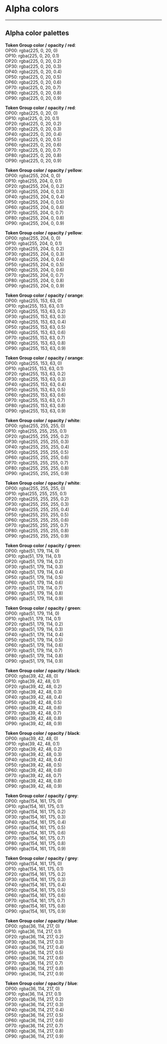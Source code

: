 
# Alpha colors

---

## Alpha color palettes

  
**Token Group color / opacity / red**:    
OP00: rgba(225, 0, 20, 0)  
OP10: rgba(225, 0, 20, 0.1)  
OP20: rgba(225, 0, 20, 0.2)  
OP30: rgba(225, 0, 20, 0.3)  
OP40: rgba(225, 0, 20, 0.4)  
OP50: rgba(225, 0, 20, 0.5)  
OP60: rgba(225, 0, 20, 0.6)  
OP70: rgba(225, 0, 20, 0.7)  
OP80: rgba(225, 0, 20, 0.8)  
OP90: rgba(225, 0, 20, 0.9)  
  
  
**Token Group color / opacity / red**:    
OP00: rgba(225, 0, 20, 0)  
OP10: rgba(225, 0, 20, 0.1)  
OP20: rgba(225, 0, 20, 0.2)  
OP30: rgba(225, 0, 20, 0.3)  
OP40: rgba(225, 0, 20, 0.4)  
OP50: rgba(225, 0, 20, 0.5)  
OP60: rgba(225, 0, 20, 0.6)  
OP70: rgba(225, 0, 20, 0.7)  
OP80: rgba(225, 0, 20, 0.8)  
OP90: rgba(225, 0, 20, 0.9)  
  
  
**Token Group color / opacity / yellow**:    
OP00: rgba(255, 204, 0, 0)  
OP10: rgba(255, 204, 0, 0.1)  
OP20: rgba(255, 204, 0, 0.2)  
OP30: rgba(255, 204, 0, 0.3)  
OP40: rgba(255, 204, 0, 0.4)  
OP50: rgba(255, 204, 0, 0.5)  
OP60: rgba(255, 204, 0, 0.6)  
OP70: rgba(255, 204, 0, 0.7)  
OP80: rgba(255, 204, 0, 0.8)  
OP90: rgba(255, 204, 0, 0.9)  
  
  
**Token Group color / opacity / yellow**:    
OP00: rgba(255, 204, 0, 0)  
OP10: rgba(255, 204, 0, 0.1)  
OP20: rgba(255, 204, 0, 0.2)  
OP30: rgba(255, 204, 0, 0.3)  
OP40: rgba(255, 204, 0, 0.4)  
OP50: rgba(255, 204, 0, 0.5)  
OP60: rgba(255, 204, 0, 0.6)  
OP70: rgba(255, 204, 0, 0.7)  
OP80: rgba(255, 204, 0, 0.8)  
OP90: rgba(255, 204, 0, 0.9)  
  
  
**Token Group color / opacity / orange**:    
OP00: rgba(255, 153, 63, 0)  
OP10: rgba(255, 153, 63, 0.1)  
OP20: rgba(255, 153, 63, 0.2)  
OP30: rgba(255, 153, 63, 0.3)  
OP40: rgba(255, 153, 63, 0.4)  
OP50: rgba(255, 153, 63, 0.5)  
OP60: rgba(255, 153, 63, 0.6)  
OP70: rgba(255, 153, 63, 0.7)  
OP80: rgba(255, 153, 63, 0.8)  
OP90: rgba(255, 153, 63, 0.9)  
  
  
**Token Group color / opacity / orange**:    
OP00: rgba(255, 153, 63, 0)  
OP10: rgba(255, 153, 63, 0.1)  
OP20: rgba(255, 153, 63, 0.2)  
OP30: rgba(255, 153, 63, 0.3)  
OP40: rgba(255, 153, 63, 0.4)  
OP50: rgba(255, 153, 63, 0.5)  
OP60: rgba(255, 153, 63, 0.6)  
OP70: rgba(255, 153, 63, 0.7)  
OP80: rgba(255, 153, 63, 0.8)  
OP90: rgba(255, 153, 63, 0.9)  
  
  
**Token Group color / opacity / white**:    
OP00: rgba(255, 255, 255, 0)  
OP10: rgba(255, 255, 255, 0.1)  
OP20: rgba(255, 255, 255, 0.2)  
OP30: rgba(255, 255, 255, 0.3)  
OP40: rgba(255, 255, 255, 0.4)  
OP50: rgba(255, 255, 255, 0.5)  
OP60: rgba(255, 255, 255, 0.6)  
OP70: rgba(255, 255, 255, 0.7)  
OP80: rgba(255, 255, 255, 0.8)  
OP90: rgba(255, 255, 255, 0.9)  
  
  
**Token Group color / opacity / white**:    
OP00: rgba(255, 255, 255, 0)  
OP10: rgba(255, 255, 255, 0.1)  
OP20: rgba(255, 255, 255, 0.2)  
OP30: rgba(255, 255, 255, 0.3)  
OP40: rgba(255, 255, 255, 0.4)  
OP50: rgba(255, 255, 255, 0.5)  
OP60: rgba(255, 255, 255, 0.6)  
OP70: rgba(255, 255, 255, 0.7)  
OP80: rgba(255, 255, 255, 0.8)  
OP90: rgba(255, 255, 255, 0.9)  
  
  
**Token Group color / opacity / green**:    
OP00: rgba(51, 179, 114, 0)  
OP10: rgba(51, 179, 114, 0.1)  
OP20: rgba(51, 179, 114, 0.2)  
OP30: rgba(51, 179, 114, 0.3)  
OP40: rgba(51, 179, 114, 0.4)  
OP50: rgba(51, 179, 114, 0.5)  
OP60: rgba(51, 179, 114, 0.6)  
OP70: rgba(51, 179, 114, 0.7)  
OP80: rgba(51, 179, 114, 0.8)  
OP90: rgba(51, 179, 114, 0.9)  
  
  
**Token Group color / opacity / green**:    
OP00: rgba(51, 179, 114, 0)  
OP10: rgba(51, 179, 114, 0.1)  
OP20: rgba(51, 179, 114, 0.2)  
OP30: rgba(51, 179, 114, 0.3)  
OP40: rgba(51, 179, 114, 0.4)  
OP50: rgba(51, 179, 114, 0.5)  
OP60: rgba(51, 179, 114, 0.6)  
OP70: rgba(51, 179, 114, 0.7)  
OP80: rgba(51, 179, 114, 0.8)  
OP90: rgba(51, 179, 114, 0.9)  
  
  
**Token Group color / opacity / black**:    
OP00: rgba(39, 42, 48, 0)  
OP10: rgba(39, 42, 48, 0.1)  
OP20: rgba(39, 42, 48, 0.2)  
OP30: rgba(39, 42, 48, 0.3)  
OP40: rgba(39, 42, 48, 0.4)  
OP50: rgba(39, 42, 48, 0.5)  
OP60: rgba(39, 42, 48, 0.6)  
OP70: rgba(39, 42, 48, 0.7)  
OP80: rgba(39, 42, 48, 0.8)  
OP90: rgba(39, 42, 48, 0.9)  
  
  
**Token Group color / opacity / black**:    
OP00: rgba(39, 42, 48, 0)  
OP10: rgba(39, 42, 48, 0.1)  
OP20: rgba(39, 42, 48, 0.2)  
OP30: rgba(39, 42, 48, 0.3)  
OP40: rgba(39, 42, 48, 0.4)  
OP50: rgba(39, 42, 48, 0.5)  
OP60: rgba(39, 42, 48, 0.6)  
OP70: rgba(39, 42, 48, 0.7)  
OP80: rgba(39, 42, 48, 0.8)  
OP90: rgba(39, 42, 48, 0.9)  
  
  
**Token Group color / opacity / grey**:    
OP00: rgba(154, 161, 175, 0)  
OP10: rgba(154, 161, 175, 0.1)  
OP20: rgba(154, 161, 175, 0.2)  
OP30: rgba(154, 161, 175, 0.3)  
OP40: rgba(154, 161, 175, 0.4)  
OP50: rgba(154, 161, 175, 0.5)  
OP60: rgba(154, 161, 175, 0.6)  
OP70: rgba(154, 161, 175, 0.7)  
OP80: rgba(154, 161, 175, 0.8)  
OP90: rgba(154, 161, 175, 0.9)  
  
  
**Token Group color / opacity / grey**:    
OP00: rgba(154, 161, 175, 0)  
OP10: rgba(154, 161, 175, 0.1)  
OP20: rgba(154, 161, 175, 0.2)  
OP30: rgba(154, 161, 175, 0.3)  
OP40: rgba(154, 161, 175, 0.4)  
OP50: rgba(154, 161, 175, 0.5)  
OP60: rgba(154, 161, 175, 0.6)  
OP70: rgba(154, 161, 175, 0.7)  
OP80: rgba(154, 161, 175, 0.8)  
OP90: rgba(154, 161, 175, 0.9)  
  
  
**Token Group color / opacity / blue**:    
OP00: rgba(36, 114, 217, 0)  
OP10: rgba(36, 114, 217, 0.1)  
OP20: rgba(36, 114, 217, 0.2)  
OP30: rgba(36, 114, 217, 0.3)  
OP40: rgba(36, 114, 217, 0.4)  
OP50: rgba(36, 114, 217, 0.5)  
OP60: rgba(36, 114, 217, 0.6)  
OP70: rgba(36, 114, 217, 0.7)  
OP80: rgba(36, 114, 217, 0.8)  
OP90: rgba(36, 114, 217, 0.9)  
  
  
**Token Group color / opacity / blue**:    
OP00: rgba(36, 114, 217, 0)  
OP10: rgba(36, 114, 217, 0.1)  
OP20: rgba(36, 114, 217, 0.2)  
OP30: rgba(36, 114, 217, 0.3)  
OP40: rgba(36, 114, 217, 0.4)  
OP50: rgba(36, 114, 217, 0.5)  
OP60: rgba(36, 114, 217, 0.6)  
OP70: rgba(36, 114, 217, 0.7)  
OP80: rgba(36, 114, 217, 0.8)  
OP90: rgba(36, 114, 217, 0.9)  
